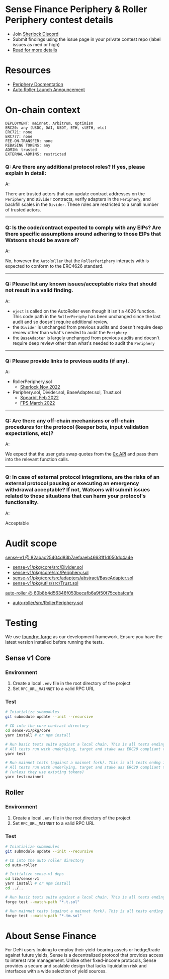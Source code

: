 
# Sense Finance Periphery & Roller Periphery contest details

- Join [Sherlock Discord](https://discord.gg/MABEWyASkp)
- Submit findings using the issue page in your private contest repo (label issues as med or high)
- [Read for more details](https://docs.sherlock.xyz/audits/watsons)

# Resources

- [Periphery Docmentation](https://docs.sense.finance/docs/smart-contracts/#core)
- [Auto Roller Launch Announcement](https://medium.com/sensefinance/auto-rolling-liquidity-coming-to-sense-c5b1ff0f9aeb)

# On-chain context

```
DEPLOYMENT: mainnet, Arbitrum, Optimism
ERC20: any (USDC, DAI, USDT, ETH, stETH, etc)
ERC721: none
ERC777: none
FEE-ON-TRANSFER: none
REBASING TOKENS: any
ADMIN: trusted
EXTERNAL-ADMINS: restricted
```


### Q: Are there any additional protocol roles? If yes, please explain in detail:
A: 

There are trusted actors that can update contract addresses on the `Periphery` and `Divider` contracts, verify adapters in the `Periphery`, and backfill scales in the `Divider`. These roles are restricted to a small number of trusted actors.

___
### Q: Is the code/contract expected to comply with any EIPs? Are there specific assumptions around adhering to those EIPs that Watsons should be aware of?
A: 

No, however the `AutoRoller` that the `RollerPeriphery` interacts with is expected to conform to the ERC4626 standard.

___

### Q: Please list any known issues/acceptable risks that should not result in a valid finding.
A: 

- `eject` is called on the AutoRoller even though it isn't a 4626 function. This code path in the `RollerPeriphy` has been unchanged since the last audit and so doesn't require additional review.
- the `Divider` is unchanged from previous audits and doesn't require deep review other than what's needed to audit the `Periphery`
- the `BaseAdapter` is largely unchanged from previous audits and doesn't require deep review other than what's needed to audit the `Periphery`

____
### Q: Please provide links to previous audits (if any).
A:

- RollerPeriphery.sol
    - [Sherlock Nov 2022](https://github.com/sense-finance/auto-roller/blob/main/audits/2022.12.6_-_Final_-_Sense_Audit_Report.pdf)
- Periphery.sol, Divider.sol, BaseAdapter.sol, Trust.sol
    - [Spearbit Feb 2022](https://github.com/sense-finance/sense-v1/blob/dev/audits/spearbit/2022-01-21.pdf)
    - [FPS March 2022](https://github.com/sense-finance/sense-v1/blob/dev/audits/fps/2022-03-15.pdf)

___

### Q: Are there any off-chain mechanisms or off-chain procedures for the protocol (keeper bots, input validation expectations, etc)? 
A: 

We expect that the user gets swap quotes from the [0x API](https://docs.0x.org/0x-swap-api/guides/swap-tokens-with-0x-api) and pass them into the relevant function calls.


_____

### Q: In case of external protocol integrations, are the risks of an external protocol pausing or executing an emergency withdrawal acceptable? If not, Watsons will submit issues related to these situations that can harm your protocol's functionality. 
A:

Acceptable


# Audit scope


[sense-v1 @ 82abac25404d83b7aefaaeb46631f1d050dc4a4e](https://github.com/sense-finance/sense-v1/tree/82abac25404d83b7aefaaeb46631f1d050dc4a4e)
- [sense-v1/pkg/core/src/Divider.sol](sense-v1/pkg/core/src/Divider.sol)
- [sense-v1/pkg/core/src/Periphery.sol](sense-v1/pkg/core/src/Periphery.sol)
- [sense-v1/pkg/core/src/adapters/abstract/BaseAdapter.sol](sense-v1/pkg/core/src/adapters/abstract/BaseAdapter.sol)
- [sense-v1/pkg/utils/src/Trust.sol](sense-v1/pkg/utils/src/Trust.sol)

[auto-roller @ 60b8b4d56346f053becafb6a9f50f75cebafcafa](https://github.com/sense-finance/auto-roller/tree/60b8b4d56346f053becafb6a9f50f75cebafcafa)
- [auto-roller/src/RollerPeriphery.sol](auto-roller/src/RollerPeriphery.sol)


# Testing

We use [foundry: forge](https://github.com/foundry-rs/foundry) as our development framework. Ensure you have the latest version installed before running the tests.

## Sense v1 Core

### Environment

1. Create a local `.env` file in the root directory of the project
2. Set `RPC_URL_MAINNET` to a valid RPC URL

### Test

```bash
# Iniatialize submodules
git submodule update --init --recursive

# CD into the core contract directory
cd sense-v1/pkg/core
yarn install # or npm install

# Run basic tests suite against a local chain. This is all tests ending in .t.sol
# All tests run with underlying, target and stake aas ERC20 compliant tokens wth 18 decimals
yarn test

# Run mainnet tests (against a mainnet fork). This is all tests endng in .tm.sol
# All tests run with underlying, target and stake aas ERC20 compliant tokens wth 18 decimals
# (unless they use existing tokens)
yarn test:mainnet
```


## Roller

### Environment

1. Create a local `.env` file in the root directory of the project
2. Set `RPC_URL_MAINNET` to a valid RPC URL

### Test

```bash
# Iniatialize submodules
git submodule update --init --recursive

# CD into the auto roller directory
cd auto-roller

# Initialize sense-v1 deps
cd lib/sense-v1
yarn install # or npm install
cd ../..

# Run basic tests suite against a local chain. This is all tests ending in .t.sol
forge test --match-path "*.t.sol"

# Run mainnet tests (against a mainnet fork). This is all tests ending in .tm.sol
forge test --match-path "*.tm.sol"
```


# About Sense Finance

For DeFi users looking to employ their yield-bearing assets or hedge/trade against future yields, Sense is a decentralized protocol that provides access to interest rate management. Unlike other fixed-income protocols, Sense provides a secure and scalable design that lacks liquidation risk and interfaces with a wide selection of yield sources. 